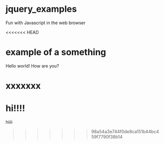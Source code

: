 # jquery_examples
Fun with Javascript in the web browser

<<<<<<< HEAD
# example of a something
Hello world!  How are you?

# xxxxxxx
hi!!!!
=======
hiiii
>>>>>>> 98a54a3e744f0de8ca151b44bc459f7790f38b14
